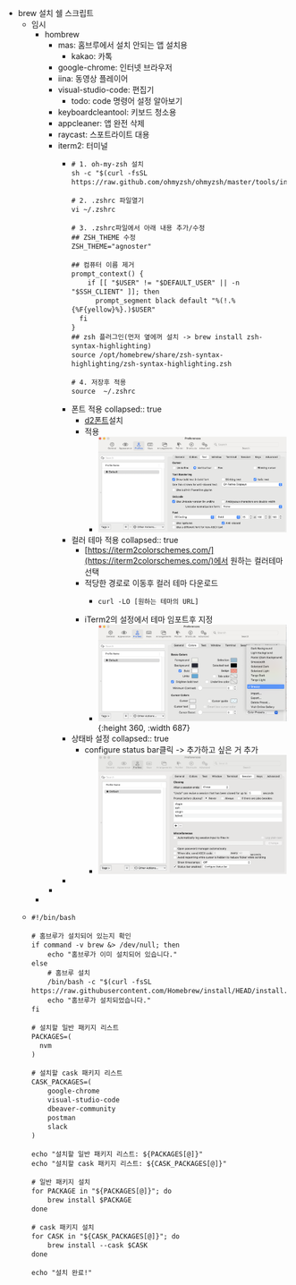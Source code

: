 - brew 설치 쉘 스크립트
	- 임시
		- hombrew
			- mas: 홈브루에서 설치 안되는 앱 설치용
				- kakao: 카톡
			- google-chrome: 인터넷 브라우저
			- iina: 동영상 플레이어
			- visual-studio-code: 편집기
				- todo: code 명령어 설정 알아보기
			- keyboardcleantool: 키보드 청소용
			- appcleaner: 앱 완전 삭제
			- raycast: 스포트라이트 대용
			- iterm2: 터미널
				- ```shell
				  # 1. oh-my-zsh 설치
				  sh -c "$(curl -fsSL https://raw.github.com/ohmyzsh/ohmyzsh/master/tools/install.sh)"
				  
				  # 2. .zshrc 파일열기
				  vi ~/.zshrc
				  
				  # 3. .zshrc파일에서 아래 내용 추가/수정
				  ## ZSH_THEME 수정
				  ZSH_THEME="agnoster"
				  
				  ## 컴퓨터 이름 제거
				  prompt_context() {
				      if [[ "$USER" != "$DEFAULT_USER" || -n "$SSH_CLIENT" ]]; then
				        prompt_segment black default "%(!.%{%F{yellow}%}.)$USER"
				    fi
				  }
				  ## zsh 플러그인(먼저 옆에꺼 설치 -> brew install zsh-syntax-highlighting)
				  source /opt/homebrew/share/zsh-syntax-highlighting/zsh-syntax-highlighting.zsh
				  
				  # 4. 저장후 적용
				  source  ~/.zshrc
				  ```
				- 폰트 적용
				  collapsed:: true
					- [d2폰트](https://github.com/naver/d2codingfont/?tab=readme-ov-file)설치
					- 적용
						- ![image.png](../assets/image_1713942399719_0.png)
				- 컬러 테마 적용
				  collapsed:: true
					- [https://iterm2colorschemes.com/](https://iterm2colorschemes.com/)에서 원하는 컬러테마 선택
					- 적당한 경로로 이동후 컬러 테마 다운로드
						- ```shell
						  curl -LO [원하는 테마의 URL]
						  ```
					- iTerm2의 설정에서 테마 임포트후 지정
						- ![image.png](../assets/image_1713943896077_0.png){:height 360, :width 687}
				- 상태바 설정
				  collapsed:: true
					- configure status bar클릭 -> 추가하고 싶은 거 추가
						- ![image.png](../assets/image_1713944351283_0.png)
				-
			-
		-
	- ```shell
	  #!/bin/bash
	  
	  # 홈브루가 설치되어 있는지 확인
	  if command -v brew &> /dev/null; then
	      echo "홈브루가 이미 설치되어 있습니다."
	  else
	      # 홈브루 설치
	      /bin/bash -c "$(curl -fsSL https://raw.githubusercontent.com/Homebrew/install/HEAD/install.sh)"
	      echo "홈브루가 설치되었습니다."
	  fi
	  
	  # 설치할 일반 패키지 리스트
	  PACKAGES=(
	  	nvm
	  )
	  
	  # 설치할 cask 패키지 리스트
	  CASK_PACKAGES=(
	      google-chrome
	      visual-studio-code
	      dbeaver-community
	      postman
	      slack
	  )
	  
	  echo "설치할 일반 패키지 리스트: ${PACKAGES[@]}"
	  echo "설치할 cask 패키지 리스트: ${CASK_PACKAGES[@]}"
	  
	  # 일반 패키지 설치
	  for PACKAGE in "${PACKAGES[@]}"; do
	      brew install $PACKAGE
	  done
	  
	  # cask 패키지 설치
	  for CASK in "${CASK_PACKAGES[@]}"; do
	      brew install --cask $CASK
	  done
	  
	  echo "설치 완료!"
	  ```